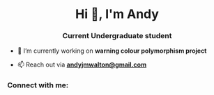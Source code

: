 <h1 align="center">Hi 👋, I'm Andy</h1>
<h3 align="center">Current Undergraduate student</h3>

- 🌱 I’m currently working on **warning colour polymorphism project**

- 📫 Reach out via **andyjmwalton@gmail.com**

<h3 align="left">Connect with me:</h3>
<p align="left">
</p>
